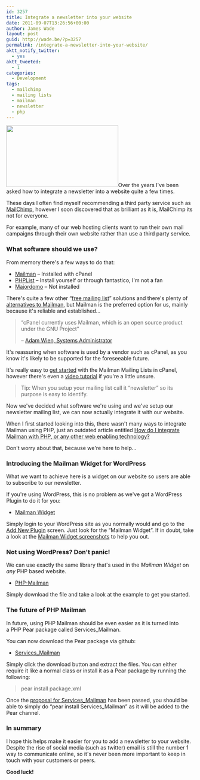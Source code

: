 ```yaml
---
id: 3257
title: Integrate a newsletter into your website
date: 2011-09-07T13:26:56+00:00
author: James Wade
layout: post
guid: http://wade.be/?p=3257
permalink: /integrate-a-newsletter-into-your-website/
aktt_notify_twitter:
  - yes
aktt_tweeted:
  - 1
categories:
  - Development
tags:
  - mailchimp
  - mailing lists
  - mailman
  - newsletter
  - php
---
```

<p class="lead">
  <a href="http://wade.be/upload/mailman-par-avion.png"><img class="alignright size-medium wp-image-3260" title="Mailman powering our Newsletter" src="http://wade.be/upload/mailman-par-avion-300x165.png" alt="" width="300" height="165" /></a>Over the years I've been asked how to integrate a newsletter into a website quite a few times.
</p>

These days I often find myself recommending a third party service such as [MailChimp](http://mailchimp.com/), however I soon discovered that as brilliant as it is, MailChimp its not for everyone.

For example, many of our web hosting clients want to run their own mail campaigns through their own website rather than use a third party service.

<!--more-->

### What software should we use?

From memory there's a few ways to do that:

  * [Mailman](http://docs.cpanel.net/twiki/bin/view/AllDocumentation/CpanelDocs/MailingLists) &#8211; Installed with cPanel
  * [PHPList](http://www.phplist.com/) &#8211; Install yourself or through fantastico, I'm not a fan
  * [Majordomo](http://www.greatcircle.com/majordomo/) &#8211; Not installed

There's quite a few other &#8220;[free mailing list](http://en.wikipedia.org/wiki/Category:Free_mailing_lists)&#8221; solutions and there's plenty of [alternatives to Mailman](http://alternativeto.net/software/mailman/), but Mailman is the preferred option for us, mainly because it's reliable and established&#8230;

> &#8220;cPanel currently uses Mailman, which is an open source product under the GNU Project&#8221;
> 
> &#8211; [Adam Wien, Systems Administrator](http://www.cpanel.net/podcast?page_id=673)

It's reassuring when software is used by a vendor such as cPanel, as you know it's likely to be supported for the foreseeable future.

It's really easy to [get started](http://docs.cpanel.net/twiki/bin/view/AllDocumentation/CpanelDocs/MailingLists) with the Mailman Mailing Lists in cPanel, however there's even a [video tutorial](http://www.cpanel.net/media/tutorials/mailinglists.htm) if you're a little unsure.

> Tip: When you setup your mailing list call it &#8220;newsletter&#8221; so its purpose is easy to identify.

Now we've decided what software we're using and we've setup our newsletter mailing list, we can now actually integrate it with our website.

When I first started looking into this, there wasn't many ways to integrate Mailman using PHP, just an outdated article entitled [How do I integrate Mailman with PHP, or any other web enabling technology?](http://wiki.list.org/pages/viewpage.action?pageId=4030648#)

Don't worry about that, because we're here to help&#8230;

### Introducing the Mailman Widget for WordPress

What we want to achieve here is a widget on our website so users are able to subscribe to our newsletter.

If you're using WordPress, this is no problem as we've got a WordPress Plugin to do it for you:

  * [Mailman Widget](http://wordpress.org/extend/plugins/mailman-widget/)

Simply login to your WordPress site as you normally would and go to the [Add New Plugin](http://codex.wordpress.org/Plugins_Add_New_Screen) screen. Just look for the &#8220;Mailman Widget&#8221;. If in doubt, take a look at the [Mailman Widget screenshots](http://wordpress.org/extend/plugins/mailman-widget/screenshots/) to help you out.

### Not using WordPress? Don't panic!

We can use exactly the same library that's used in the _Mailman Widget_ on _any_ PHP based website.

  * [PHP-Mailman](http://php-mailman.sourceforge.net/)

Simply download the file and take a look at the example to get you started.

### The future of PHP Mailman

In future, using PHP Mailman should be even easier as it is turned into a PHP Pear package called Services_Mailman.

You can now download the Pear package via github:

  * [Services_Mailman](https://github.com/pear/Services_Mailman)

Simply click the download button and extract the files. You can either require it like a normal class or install it as a Pear package by running the following:

> pear install package.xml

Once the [proposal for Services_Mailman](http://pear.php.net/pepr/pepr-proposal-show.php?id=672) has been passed, you should be able to simply do &#8220;pear install Services_Mailman&#8221; as it will be added to the Pear channel.

### In summary

I hope this helps make it easier for you to add a newsletter to your website. Despite the rise of social media (such as twitter) email is still the number 1 way to communicate online, so it's never been more important to keep in touch with your customers or peers.

**Good luck!**